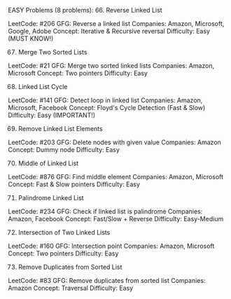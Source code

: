 EASY Problems (8 problems):
66. Reverse Linked List

LeetCode: #206
GFG: Reverse a linked list
Companies: Amazon, Microsoft, Google, Adobe
Concept: Iterative & Recursive reversal
Difficulty: Easy (MUST KNOW!)

67. Merge Two Sorted Lists

LeetCode: #21
GFG: Merge two sorted linked lists
Companies: Amazon, Microsoft
Concept: Two pointers
Difficulty: Easy

68. Linked List Cycle

LeetCode: #141
GFG: Detect loop in linked list
Companies: Amazon, Microsoft, Facebook
Concept: Floyd's Cycle Detection (Fast & Slow)
Difficulty: Easy (IMPORTANT!)

69. Remove Linked List Elements

LeetCode: #203
GFG: Delete nodes with given value
Companies: Amazon
Concept: Dummy node
Difficulty: Easy

70. Middle of Linked List

LeetCode: #876
GFG: Find middle element
Companies: Amazon, Microsoft
Concept: Fast & Slow pointers
Difficulty: Easy

71. Palindrome Linked List

LeetCode: #234
GFG: Check if linked list is palindrome
Companies: Amazon, Facebook
Concept: Fast/Slow + Reverse
Difficulty: Easy-Medium

72. Intersection of Two Linked Lists

LeetCode: #160
GFG: Intersection point
Companies: Amazon, Microsoft
Concept: Two pointers
Difficulty: Easy

73. Remove Duplicates from Sorted List

LeetCode: #83
GFG: Remove duplicates from sorted list
Companies: Amazon
Concept: Traversal
Difficulty: Easy